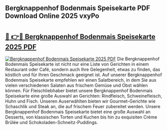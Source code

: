 ## Bergknappenhof Bodenmais Speisekarte PDF Download Online 2025 vxyPo

# <h2><a href="http://gc7eaf8.nevu.top/?p=Bergknappenhof+Bodenmais+Speisekarte">🔗 👉🔴 Bergknappenhof Bodenmais Speisekarte 2025 PDF</a></h2>

[![Bergknappenhof Bodenmais Speisekarte 2025 PDF](https://i.imgur.com/dBaPXMq.png)](http://gc7eaf8.nevu.top/?p=Bergknappenhof+Bodenmais+Speisekarte)
Die Bergknappenhof Bodenmais Speisekarte ist nicht nur eine Liste von Gerichten in einem Restaurant oder Café, sondern auch Ihre Gelegenheit, etwas zu finden, das köstlich und für Ihren Geschmack geeignet ist. Auf unserer Bergknappenhof Bodenmais Speisekarte empfehlen wir einen Salatbereich, in dem Sie aus vielen verschiedenen Salaten aus frischem Gemüse und Obst wählen können. Für Fleischliebhaber bietet unsere Bergknappenhof Bodenmais Speisekarte eine große Auswahl an Gerichten: Rindfleisch, Schweinefleisch, Huhn und Fisch. Unseren Auserwählten bieten wir Gourmet-Gerichte wie Schaschlik und Steak an, die auf frischem Feuer zubereitet werden. Unsere Bergknappenhof Bodenmais Speisekarte bietet eine große Auswahl an Desserts, von klassischen Torten und Kuchen bis hin zu exquisiten Crème Brûlée und Schokoladen-Schneitz-Puddings.
